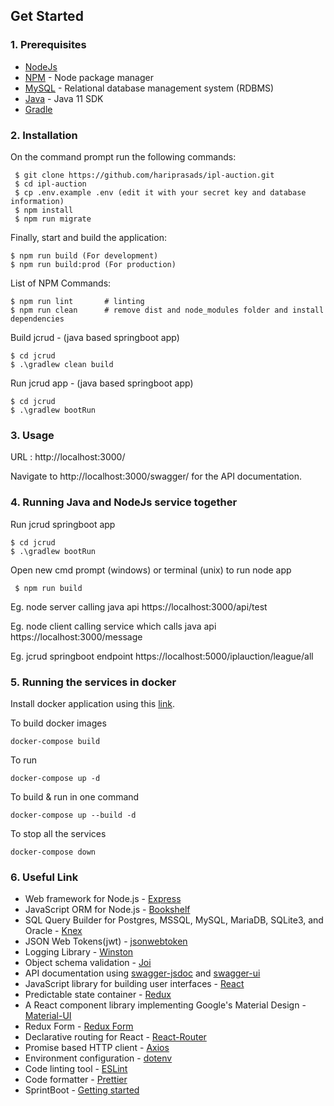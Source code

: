 ## Get Started

### 1. Prerequisites

- [NodeJs](https://nodejs.org/en/)
- [NPM](https://npmjs.org/) - Node package manager
- [MySQL](https://www.mysql.com/downloads/) - Relational database management system (RDBMS)
- [Java](https://www.oracle.com/java/technologies/javase-jdk11-downloads.html) - Java 11 SDK
- [Gradle](https://gradle.org/install/)

### 2. Installation

On the command prompt run the following commands:

``` 
 $ git clone https://github.com/hariprasads/ipl-auction.git
 $ cd ipl-auction
 $ cp .env.example .env (edit it with your secret key and database information)
 $ npm install
 $ npm run migrate
 ```
 Finally, start and build the application:
 
 ```
 $ npm run build (For development)
 $ npm run build:prod (For production)
```

List of NPM Commands:
 
  ```
  $ npm run lint       # linting
  $ npm run clean      # remove dist and node_modules folder and install dependencies
 ```

 Build jcrud - (java based springboot app)

```
$ cd jcrud
$ .\gradlew clean build
```

Run jcrud app - (java based springboot app)

```
$ cd jcrud
$ .\gradlew bootRun
```

### 3. Usage

URL : http://localhost:3000/

Navigate to http://localhost:3000/swagger/ for the API documentation.

### 4. Running Java and NodeJs service together

Run jcrud springboot app

```
$ cd jcrud
$ .\gradlew bootRun
```

Open new cmd prompt (windows) or terminal (unix) to run node app

```
 $ npm run build
```

Eg. node server calling java api
https://localhost:3000/api/test

Eg. node client calling service which calls java api
https://localhost:3000/message

Eg. jcrud springboot endpoint
https://localhost:5000/iplauction/league/all

### 5. Running the services in docker

Install docker application using this [link](https://www.docker.com/get-started).

To build docker images
```
docker-compose build
```

To run
```
docker-compose up -d
```

To build & run in one command
```
docker-compose up --build -d
```

To stop all the services
```
docker-compose down
```

### 6. Useful Link
- Web framework for Node.js - [Express](http://expressjs.com/)
- JavaScript ORM  for Node.js - [Bookshelf](http://bookshelfjs.org/)
- SQL Query Builder for Postgres, MSSQL, MySQL, MariaDB, SQLite3, and Oracle - [Knex](http://knexjs.org/)
- JSON Web Tokens(jwt) - [jsonwebtoken](https://www.npmjs.com/package/jsonwebtoken)
- Logging Library - [Winston](https://www.npmjs.com/package/winston)
- Object schema validation  - [Joi](https://www.npmjs.com/package/joi)
- API documentation using [swagger-jsdoc](https://www.npmjs.com/package/swagger-jsdoc) and [swagger-ui](https://www.npmjs.com/package/swagger-ui)
- JavaScript library for building user interfaces - [React](https://facebook.github.io/react/)
- Predictable state container - [Redux](http://redux.js.org/)
- A React component library implementing Google's Material Design - [Material-UI](https://material-ui-1dab0.firebaseapp.com/)
- Redux Form - [Redux Form](http://redux-form.com/8.3.0/)
- Declarative routing for React - [React-Router](https://reacttraining.com/react-router/)
- Promise based HTTP client - [Axios](https://github.com/mzabriskie/axios)
- Environment configuration - [dotenv](https://www.npmjs.com/package/dotenv)
- Code linting tool - [ESLint](http://eslint.org/)
- Code formatter - [Prettier](https://www.npmjs.com/package/prettier)
- SprintBoot - [Getting started](https://spring.io/guides/gs/rest-service/#scratch)
